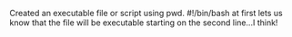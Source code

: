
Created an executable file or script using pwd. #!/bin/bash at first lets us know that the file will be executable starting on the second line...I think!
